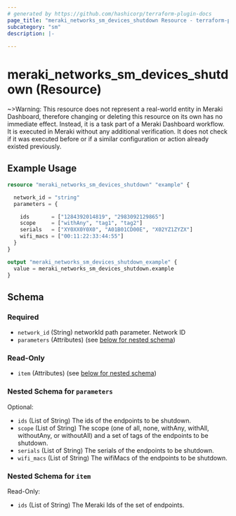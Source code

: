 ```yaml
---
# generated by https://github.com/hashicorp/terraform-plugin-docs
page_title: "meraki_networks_sm_devices_shutdown Resource - terraform-provider-meraki"
subcategory: "sm"
description: |-
  
---
```


# meraki_networks_sm_devices_shutdown (Resource)





~>Warning: This resource does not represent a real-world entity in Meraki Dashboard, therefore changing or deleting this resource on its own has no immediate effect. Instead, it is a task part of a Meraki Dashboard workflow. It is executed in Meraki without any additional verification. It does not check if it was executed before or if a similar configuration or action 
already existed previously.


## Example Usage

```terraform
resource "meraki_networks_sm_devices_shutdown" "example" {

  network_id = "string"
  parameters = {

    ids       = ["1284392014819", "2983092129865"]
    scope     = ["withAny", "tag1", "tag2"]
    serials   = ["XY0XX0Y0X0", "A01B01CD00E", "X02YZ1ZYZX"]
    wifi_macs = ["00:11:22:33:44:55"]
  }
}

output "meraki_networks_sm_devices_shutdown_example" {
  value = meraki_networks_sm_devices_shutdown.example
}
```

<!-- schema generated by tfplugindocs -->
## Schema

### Required

- `network_id` (String) networkId path parameter. Network ID
- `parameters` (Attributes) (see [below for nested schema](#nestedatt--parameters))

### Read-Only

- `item` (Attributes) (see [below for nested schema](#nestedatt--item))

<a id="nestedatt--parameters"></a>
### Nested Schema for `parameters`

Optional:

- `ids` (List of String) The ids of the endpoints to be shutdown.
- `scope` (List of String) The scope (one of all, none, withAny, withAll, withoutAny, or withoutAll) and a set of tags of the endpoints to be shutdown.
- `serials` (List of String) The serials of the endpoints to be shutdown.
- `wifi_macs` (List of String) The wifiMacs of the endpoints to be shutdown.


<a id="nestedatt--item"></a>
### Nested Schema for `item`

Read-Only:

- `ids` (List of String) The Meraki Ids of the set of endpoints.
